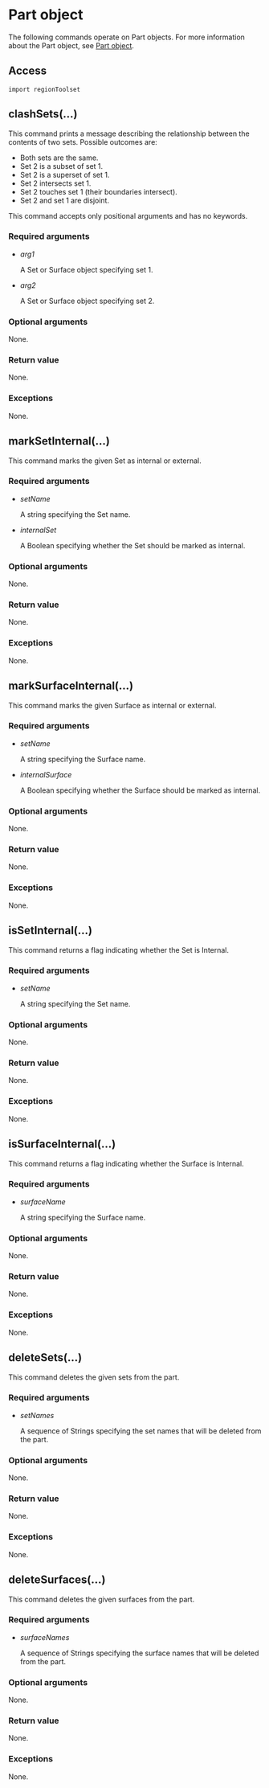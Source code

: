 # Part object

The following commands operate on Part objects. For more information about the Part object, see [Part object](https://help.3ds.com/2022/english/DSSIMULIA_Established/SIMACAEKERRefMap/simaker-c-partpyc.htm?ContextScope=all).

## Access

```
import regionToolset
```

## clashSets(...)



This command prints a message describing the relationship between the contents of two sets. Possible outcomes are:

- Both sets are the same.
- Set 2 is a subset of set 1.
- Set 2 is a superset of set 1.
- Set 2 intersects set 1.
- Set 2 touches set 1 (their boundaries intersect).
- Set 2 and set 1 are disjoint.

This command accepts only positional arguments and has no keywords.



### Required arguments

- *arg1*

  A Set or Surface object specifying set 1.

- *arg2*

  A Set or Surface object specifying set 2.

### Optional arguments

None.

### Return value

None.

### Exceptions

None.



## markSetInternal(...)



This command marks the given Set as internal or external.



### Required arguments

- *setName*

  A string specifying the Set name.

- *internalSet*

  A Boolean specifying whether the Set should be marked as internal.

### Optional arguments

None.

### Return value

None.

### Exceptions

None.



## markSurfaceInternal(...)



This command marks the given Surface as internal or external.



### Required arguments

- *setName*

  A string specifying the Surface name.

- *internalSurface*

  A Boolean specifying whether the Surface should be marked as internal.

### Optional arguments

None.

### Return value

None.

### Exceptions

None.



## isSetInternal(...)



This command returns a flag indicating whether the Set is Internal.



### Required arguments

- *setName*

  A string specifying the Set name.

### Optional arguments

None.

### Return value

None.

### Exceptions

None.



## isSurfaceInternal(...)



This command returns a flag indicating whether the Surface is Internal.



### Required arguments

- *surfaceName*

  A string specifying the Surface name.

### Optional arguments

None.

### Return value

None.

### Exceptions

None.



## deleteSets(...)



This command deletes the given sets from the part.



### Required arguments

- *setNames*

  A sequence of Strings specifying the set names that will be deleted from the part.

### Optional arguments

None.

### Return value

None.

### Exceptions

None.



## deleteSurfaces(...)



This command deletes the given surfaces from the part.



### Required arguments

- *surfaceNames*

  A sequence of Strings specifying the surface names that will be deleted from the part.

### Optional arguments

None.

### Return value

None.

### Exceptions

None.